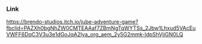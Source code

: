 ### Link
https://brendo-studios.itch.io/jube-adventure-game?fbclid=PAZXh0bgNhZW0CMTEAAaf7ZBmNgTqWYTSs_2Jbw1Lhxud5VAcEuVWFF6DqC3V3u3e1dGoJqA2lya_org_aem_2y5G2mmk-ldpShVjjGN0LQ
